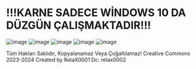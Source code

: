 # !!!KARNE SADECE WİNDOWS 10 DA DÜZGÜN ÇALIŞMAKTADIR!!!
![image](https://github.com/RelaX0001/Karne-Ve-Belge-Olusturucu/assets/149694302/a903850b-88dc-4037-b7fa-8cd115b0fde5)
![image](https://github.com/RelaX0001/Karne-Ve-Belge-Olusturucu/assets/149694302/d1f057fa-f9b9-4fb1-beab-65151f49d5f6)
![image](https://github.com/RelaX0001/Karne-Ve-Belge-Olusturucu/assets/149694302/c6b7672e-6e82-47c9-a723-c9963ba19954)
![image](https://github.com/RelaX0001/Karne-Ve-Belge-Olusturucu/assets/149694302/49918dfd-073f-420f-bf15-fd6e89995dd4)
![image](https://github.com/RelaX0001/Karne-Ve-Belge-Olusturucu/assets/149694302/388ae12f-3166-477e-b6f0-1f9630c2e894)

Tüm Hakları Saklıdır, Kopyalanamaz Veya Çoğaltılamaz!
Creative Commons 2023-2024
Created by RelaX0001
Dc: relax0002



